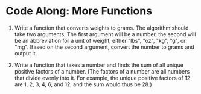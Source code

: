 # Code Along: More Functions

1. Write a function that converts weights to grams.  The algorithm should take two arguments.  The first argument will be a number, the second will be an abbreviation for a unit of weight, either "lbs", "oz", "kg", "g", or "mg".  Based on the second argument, convert the number to grams and output it.

2. Write a function that takes a number and finds the sum of all unique positive factors of a number.  (The factors of a number are all numbers that divide evenly into it.  For example, the unique positive factors of 12 are 1, 2, 3, 4, 6, and 12, and the sum would thus be 28.)